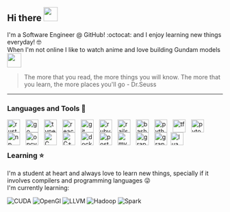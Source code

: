 ## Hi there <img src="https://github.com/tsusdere/tsusdere/assets/27039604/3fde5637-850c-4e47-9495-6b3faf621dce" width="33" height="33" />
I'm a Software Engineer @ GitHub! :octocat: and I enjoy learning new things everyday! 🤓\
When I'm not online I like to watch anime and love building Gundam models <img src="https://github.com/tsusdere/tsusdere/assets/27039604/85a8e3b3-b9ad-40d7-9fa1-62a9c84bfc3a" width="33" height="33"/>

> The more that you read, the more things you will know. The more that you learn, the more places you'll go
> \- Dr.Seuss

---

### Languages and Tools 🧰

<img align="left" alt="rust" width="30px" style="padding-right:10px;" src="https://cdn.jsdelivr.net/gh/devicons/devicon@latest/icons/rust/rust-original.svg"/>          
<img align="left" alt="go" width="30px" style="padding-right:10px;" src="https://cdn.jsdelivr.net/gh/devicons/devicon/icons/go/go-original.svg"/>
<img align="left" alt="typescript" width="30px" style="padding-right:10px;" src="https://cdn.jsdelivr.net/gh/devicons/devicon/icons/typescript/typescript-original.svg"/>
<img align="left" alt="react" width="30px" style="padding-right:10px;" src="https://cdn.jsdelivr.net/gh/devicons/devicon/icons/react/react-original.svg"/>
<img align="left" alt="git" width="30px" style="padding-right:10px;" src="https://cdn.jsdelivr.net/gh/devicons/devicon/icons/git/git-original.svg"/>
<img align="left" alt="ruby" width="30px" style="padding-right:10px;" src="https://cdn.jsdelivr.net/gh/devicons/devicon/icons/ruby/ruby-plain.svg"/>
<img align="left" alt="rails" width="30px" style="padding-right:10px;" src="https://cdn.jsdelivr.net/gh/devicons/devicon/icons/rails/rails-plain.svg"/>
<img align="left" alt="bash" width="30px" style="padding-right:10px;" src="https://cdn.jsdelivr.net/gh/devicons/devicon/icons/bash/bash-original.svg"/>
<img align="left" alt="python" width="30px" style="padding-right:10px;" src="https://cdn.jsdelivr.net/gh/devicons/devicon/icons/python/python-original.svg"/>
<img align="left" alt="tf" width="30px" style="padding-right:10px;" src="https://cdn.jsdelivr.net/gh/devicons/devicon/icons/tensorflow/tensorflow-original.svg"/>
<img align="left" alt="pytorch" width="30px" style="padding-right:10px;" src="https://cdn.jsdelivr.net/gh/devicons/devicon/icons/pytorch/pytorch-original.svg"/>
<img align="left" alt="np" width="30px" style="padding-right:10px;" src="https://cdn.jsdelivr.net/gh/devicons/devicon/icons/numpy/numpy-original.svg"/>
<img align="left" alt="opcv" width="30px" style="padding-right:10px;" src="https://cdn.jsdelivr.net/gh/devicons/devicon/icons/opencv/opencv-original.svg"/>
<img align="left" alt="C" width="30px" style="padding-right:10px;" src="https://cdn.jsdelivr.net/gh/devicons/devicon/icons/c/c-original.svg"/>
<img align="left" alt="C++" width="30px" style="padding-right:10px;" src="https://cdn.jsdelivr.net/gh/devicons/devicon/icons/cplusplus/cplusplus-original.svg"/>
<img align="left" alt="docker" width="30px" style="padding-right:10px;" src="https://cdn.jsdelivr.net/gh/devicons/devicon/icons/docker/docker-original.svg"/>
<img align="left" alt="postgre" width="30px" style="padding-right:10px;" src="https://cdn.jsdelivr.net/gh/devicons/devicon/icons/postgresql/postgresql-original.svg"/>
<img align="left" alt="mysql" width="30px" style="padding-right:10px;" src="https://cdn.jsdelivr.net/gh/devicons/devicon/icons/mysql/mysql-original.svg"/>
<img align="left" alt="graphql" width="30px" style="padding-right:10px;" src="https://cdn.jsdelivr.net/gh/devicons/devicon/icons/graphql/graphql-plain.svg"/>
<img align="left" alt="graphql" width="30px" style="padding-right:5px;" src="https://cdn.jsdelivr.net/gh/devicons/devicon/icons/mongodb/mongodb-original.svg"/>
<img align="left" alt="lua" width="30px" style="padding-right:5px;" src="https://cdn.jsdelivr.net/gh/devicons/devicon/icons/lua/lua-original.svg"/>
<br><br>

#

### Learning ⭐
I'm a student at heart and always love to learn new things, specially if it involves compilers and programming languages 😜 \
I'm currently learning:

![CUDA](https://img.shields.io/badge/CUDA-green?logo=nvidia&logoColor=white&style=for-the-badge)
![OpenGl](https://img.shields.io/badge/OpenGL-blue?logo=opengl&logoColor=white&style=for-the-badge)
![LLVM](https://img.shields.io/badge/LLVM-black?logo=llvm&logoColor=white&style=for-the-badge)
![Hadoop](https://img.shields.io/badge/Hadoop-orange?logo=apachehadoop&logoColor=black&style=for-the-badge)
![Spark](https://img.shields.io/badge/Spark-yellow?logo=apachespark&logoColor=black&style=for-the-badge)

